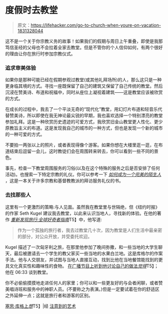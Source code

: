 # 度假时去教堂

> 原文：<https://lifehacker.com/go-to-church-when-youre-on-vacation-1831328044>

这不是一个关于你宗教义务的故事！如果我们的假期与周日上午重叠，即使是我那笃信圣经的父母也不会拉着全家去教堂。但是不管你的个人信仰如何，有两个很好的理由让你在旅行时参加宗教仪式。



### 追求审美体验

如果你是那种可能已经在假期参观过教堂(或其他礼拜场所)的人，那么这只是一种更身临其境的方式。寻找一座既保留了自己的建筑又保留了自己传统的教堂。然后沉浸在赞美诗、布道和祝福中，同时从座位上凝视着建筑——这是教堂应该被欣赏的方式。

在成长的过程中，我去了一个平淡无奇的“现代化”教堂，用幻灯片布道和轻音乐代替赞美诗，所以即使在我无神论最尖锐的早期，我也喜欢选择一个特别漂亮的教堂参加礼拜。这是一种欣赏历史遗迹的可爱方式，我欣赏旧金山教堂更人性化、更少原教旨主义的布道。这是发现我自己的城市的一种方式，但也是发现一个新的城市的一种可爱的方式。

不要拍一两张以上的照片，或者表现得像个游客。如果你想在大楼里逛一逛，在布道结束后逗留一会儿，这时教徒们会在周围转来转去，你可以看到一些不同的景色。

事先，检查一下教堂周围服务的习俗(以及在这个特殊的服务之后是否安排了任何活动)。也搜索一下特定宗教的礼仪。你可以参考一下 [*如何成为一个完美的陌生人*](https://www.amazon.com/How-Perfect-Stranger-6th-Essential/dp/159473593X/?asc_campaign=InlineText&asc_refurl=https://lifehacker.com/go-to-church-when-youre-on-vacation-1831328044&asc_source=&tag=kinjalifehackerlink-20) ，这是一本关于许多宗教和基督教教派的拜访服务礼仪的书。

### 去找那些人

这里有一个更激烈的策略:与人见面。虽然我在教堂里与世隔绝，但《纽约时报》的作家 Seth Kugel 建议我去教堂，以此来认识当地人，寻找新的体验。在他的著作 [*重新发现旅行:全球好奇者指南*](https://www.amazon.com/Rediscovering-Travel-Guide-Globally-Curious/dp/0871408503/?asc_campaign=InlineText&asc_refurl=https://lifehacker.com/go-to-church-when-youre-on-vacation-1831328044&asc_source=&tag=kinjalifehackerlink-20)T5】中，他写道:

> 作为一个孤独的旅行者，我去过教堂几十次，因为教堂是人们生活中最亲密的部分，对公众开放，并受委托欢迎。

Kugel 描述了一次匈牙利之旅，在那里他参加了晚间弥撒，和一些当地的大学生聊天，最后被邀请去一个学生的教父家买一些当地的水果白兰地。这是库格尔的作案手法。他与人交朋友，并试图与当地人直接互动，找到比他在当地餐馆能找到的更具文化真实性和趣味性的食物。 [在广播节目上听到他讨论自己的做法*觉得*](http://think.kera.org/2018/11/20/how-travel-apps-can-stear-you-wrong/)T5】；他在 06:33 谈到教堂。

你不必偷偷摸摸地走进任何人的家里；你可以和一些更友好的与会者闲聊，或者赞美唱诗班和服务中的神职人员。(不要称之为表演。)但是一定要试着在你的舒适区之外延伸一点；这就是旅行者和游客的区别。

[塞思·库格上*想*](http://think.kera.org/2018/11/20/how-travel-apps-can-stear-you-wrong/)T5】|经 [注意到的艺术](https://tinyletter.com/RobWalker/letters/the-art-of-noticing-no-3-going-to-church-out-of-curiosity-attention-as-resource-etc)